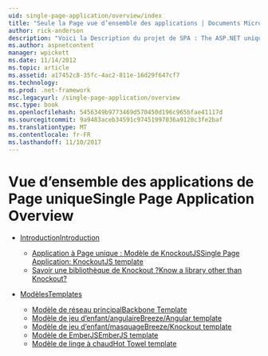 ```yaml
---
uid: single-page-application/overview/index
title: "Seule la Page vue d’ensemble des applications | Documents Microsoft"
author: rick-anderson
description: "Voici la Description du projet de SPA : The ASP.NET unique Page Application (SPA) est une nouvelle fonctionnalité dans MVC 4 Bêta. Il fournit une meilleure de bout en bout e..."
ms.author: aspnetcontent
manager: wpickett
ms.date: 11/14/2012
ms.topic: article
ms.assetid: a17452c8-35fc-4ac2-811e-16d29f647cf7
ms.technology: 
ms.prod: .net-framework
msc.legacyurl: /single-page-application/overview
msc.type: book
ms.openlocfilehash: 5456349b9773469d570450d196c965bfae41117d
ms.sourcegitcommit: 9a9483aceb34591c97451997036a9120c3fe2baf
ms.translationtype: MT
ms.contentlocale: fr-FR
ms.lasthandoff: 11/10/2017
---
```

<a name="single-page-application-overview"></a><span data-ttu-id="d2182-104">Vue d’ensemble des applications de Page unique</span><span class="sxs-lookup"><span data-stu-id="d2182-104">Single Page Application Overview</span></span>
====================
- [<span data-ttu-id="d2182-105">Introduction</span><span class="sxs-lookup"><span data-stu-id="d2182-105">Introduction</span></span>](introduction/index.md)

    - [<span data-ttu-id="d2182-106">Application à Page unique : Modèle de KnockoutJS</span><span class="sxs-lookup"><span data-stu-id="d2182-106">Single Page Application: KnockoutJS template</span></span>](introduction/knockoutjs-template.md)
    - [<span data-ttu-id="d2182-107">Savoir une bibliothèque de Knockout ?</span><span class="sxs-lookup"><span data-stu-id="d2182-107">Know a library other than Knockout?</span></span>](introduction/other-libraries.md)
- [<span data-ttu-id="d2182-108">Modèles</span><span class="sxs-lookup"><span data-stu-id="d2182-108">Templates</span></span>](templates/index.md)

    - [<span data-ttu-id="d2182-109">Modèle de réseau principal</span><span class="sxs-lookup"><span data-stu-id="d2182-109">Backbone Template</span></span>](templates/backbonejs-template.md)
    - [<span data-ttu-id="d2182-110">Modèle de jeu d’enfant/angulaire</span><span class="sxs-lookup"><span data-stu-id="d2182-110">Breeze/Angular template</span></span>](templates/breezeangular-template.md)
    - [<span data-ttu-id="d2182-111">Modèle de jeu d’enfant/masquage</span><span class="sxs-lookup"><span data-stu-id="d2182-111">Breeze/Knockout template</span></span>](templates/breezeknockout-template.md)
    - [<span data-ttu-id="d2182-112">Modèle de EmberJS</span><span class="sxs-lookup"><span data-stu-id="d2182-112">EmberJS template</span></span>](templates/emberjs-template.md)
    - [<span data-ttu-id="d2182-113">Modèle de linge à chaud</span><span class="sxs-lookup"><span data-stu-id="d2182-113">Hot Towel template</span></span>](templates/hottowel-template.md)
